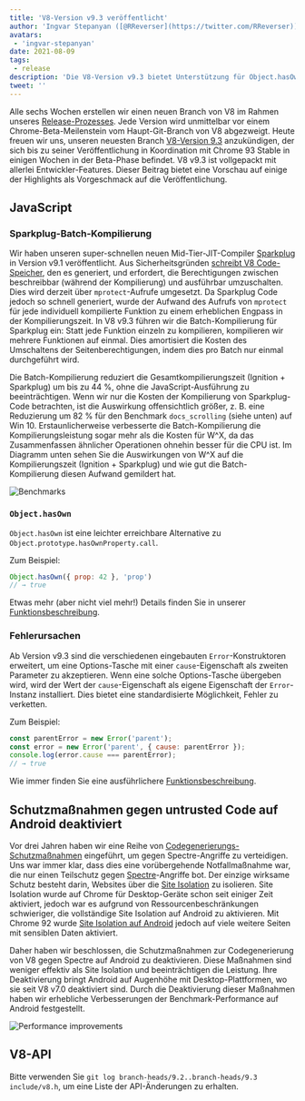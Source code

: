 ```yaml
---
title: 'V8-Version v9.3 veröffentlicht'
author: 'Ingvar Stepanyan ([@RReverser](https://twitter.com/RReverser))'
avatars:
 - 'ingvar-stepanyan'
date: 2021-08-09
tags:
 - release
description: 'Die V8-Version v9.3 bietet Unterstützung für Object.hasOwn und Fehlerursachen, verbessert die Kompilierungsperformance und deaktiviert Schutzmaßnahmen gegen untrusted Codegen auf Android.'
tweet: ''
---
```

Alle sechs Wochen erstellen wir einen neuen Branch von V8 im Rahmen unseres [Release-Prozesses](https://v8.dev/docs/release-process). Jede Version wird unmittelbar vor einem Chrome-Beta-Meilenstein vom Haupt-Git-Branch von V8 abgezweigt. Heute freuen wir uns, unseren neuesten Branch [V8-Version 9.3](https://chromium.googlesource.com/v8/v8.git/+log/branch-heads/9.3) anzukündigen, der sich bis zu seiner Veröffentlichung in Koordination mit Chrome 93 Stable in einigen Wochen in der Beta-Phase befindet. V8 v9.3 ist vollgepackt mit allerlei Entwickler-Features. Dieser Beitrag bietet eine Vorschau auf einige der Highlights als Vorgeschmack auf die Veröffentlichung.

<!--truncate-->
## JavaScript

### Sparkplug-Batch-Kompilierung

Wir haben unseren super-schnellen neuen Mid-Tier-JIT-Compiler [Sparkplug](https://v8.dev/blog/sparkplug) in Version v9.1 veröffentlicht. Aus Sicherheitsgründen [schreibt V8 Code-Speicher](https://en.wikipedia.org/wiki/W%5EX), den es generiert, und erfordert, die Berechtigungen zwischen beschreibbar (während der Kompilierung) und ausführbar umzuschalten. Dies wird derzeit über `mprotect`-Aufrufe umgesetzt. Da Sparkplug Code jedoch so schnell generiert, wurde der Aufwand des Aufrufs von `mprotect` für jede individuell kompilierte Funktion zu einem erheblichen Engpass in der Kompilierungszeit. In V8 v9.3 führen wir die Batch-Kompilierung für Sparkplug ein: Statt jede Funktion einzeln zu kompilieren, kompilieren wir mehrere Funktionen auf einmal. Dies amortisiert die Kosten des Umschaltens der Seitenberechtigungen, indem dies pro Batch nur einmal durchgeführt wird.

Die Batch-Kompilierung reduziert die Gesamtkompilierungszeit (Ignition + Sparkplug) um bis zu 44 %, ohne die JavaScript-Ausführung zu beeinträchtigen. Wenn wir nur die Kosten der Kompilierung von Sparkplug-Code betrachten, ist die Auswirkung offensichtlich größer, z. B. eine Reduzierung um 82 % für den Benchmark `docs_scrolling` (siehe unten) auf Win 10. Erstaunlicherweise verbesserte die Batch-Kompilierung die Kompilierungsleistung sogar mehr als die Kosten für W^X, da das Zusammenfassen ähnlicher Operationen ohnehin besser für die CPU ist. Im Diagramm unten sehen Sie die Auswirkungen von W^X auf die Kompilierungszeit (Ignition + Sparkplug) und wie gut die Batch-Kompilierung diesen Aufwand gemildert hat.

![Benchmarks](/_img/v8-release-93/sparkplug.svg)

### `Object.hasOwn`

`Object.hasOwn` ist eine leichter erreichbare Alternative zu `Object.prototype.hasOwnProperty.call`.

Zum Beispiel:

```javascript
Object.hasOwn({ prop: 42 }, 'prop')
// → true
```

Etwas mehr (aber nicht viel mehr!) Details finden Sie in unserer [Funktionsbeschreibung](https://v8.dev/features/object-has-own).

### Fehlerursachen

Ab Version v9.3 sind die verschiedenen eingebauten `Error`-Konstruktoren erweitert, um eine Options-Tasche mit einer `cause`-Eigenschaft als zweiten Parameter zu akzeptieren. Wenn eine solche Options-Tasche übergeben wird, wird der Wert der `cause`-Eigenschaft als eigene Eigenschaft der `Error`-Instanz installiert. Dies bietet eine standardisierte Möglichkeit, Fehler zu verketten.

Zum Beispiel:

```javascript
const parentError = new Error('parent');
const error = new Error('parent', { cause: parentError });
console.log(error.cause === parentError);
// → true
```

Wie immer finden Sie eine ausführlichere [Funktionsbeschreibung](https://v8.dev/features/error-cause).

## Schutzmaßnahmen gegen untrusted Code auf Android deaktiviert

Vor drei Jahren haben wir eine Reihe von [Codegenerierungs-Schutzmaßnahmen](https://v8.dev/blog/spectre) eingeführt, um gegen Spectre-Angriffe zu verteidigen. Uns war immer klar, dass dies eine vorübergehende Notfallmaßnahme war, die nur einen Teilschutz gegen [Spectre](https://spectreattack.com/spectre.pdf)-Angriffe bot. Der einzige wirksame Schutz besteht darin, Websites über die [Site Isolation](https://blog.chromium.org/2021/03/mitigating-side-channel-attacks.html) zu isolieren. Site Isolation wurde auf Chrome für Desktop-Geräte schon seit einiger Zeit aktiviert, jedoch war es aufgrund von Ressourcenbeschränkungen schwieriger, die vollständige Site Isolation auf Android zu aktivieren. Mit Chrome 92 wurde [Site Isolation auf Android](https://security.googleblog.com/2021/07/protecting-more-with-site-isolation.html) jedoch auf viele weitere Seiten mit sensiblen Daten aktiviert.

Daher haben wir beschlossen, die Schutzmaßnahmen zur Codegenerierung von V8 gegen Spectre auf Android zu deaktivieren. Diese Maßnahmen sind weniger effektiv als Site Isolation und beeinträchtigen die Leistung. Ihre Deaktivierung bringt Android auf Augenhöhe mit Desktop-Plattformen, wo sie seit V8 v7.0 deaktiviert sind. Durch die Deaktivierung dieser Maßnahmen haben wir erhebliche Verbesserungen der Benchmark-Performance auf Android festgestellt.

![Performance improvements](/_img/v8-release-93/code-mitigations.svg)

## V8-API

Bitte verwenden Sie `git log branch-heads/9.2..branch-heads/9.3 include/v8.h`, um eine Liste der API-Änderungen zu erhalten.
